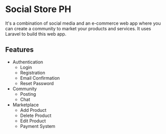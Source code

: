 # Social Store PH
It's a combination of social media and an e-commerce web app where you can create a community to market your products and services. It uses Laravel to build this web app.

## Features
- Authentication
    - Login
    - Registration
    - Email Confirmation
    - Reset Password
- Community
    - Posting
    - Chat
- Marketplace
    - Add Product
    - Delete Product
    - Edit Product
    - Payment System
    

